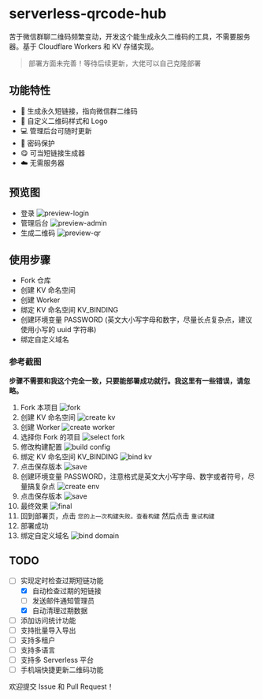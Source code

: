 # serverless-qrcode-hub

苦于微信群聊二维码频繁变动，开发这个能生成永久二维码的工具，不需要服务器。基于 Cloudflare Workers 和 KV 存储实现。

> 部署方面未完善！等待后续更新，大佬可以自己克隆部署

## 功能特性

- 🔗 生成永久短链接，指向微信群二维码
- 🎨 自定义二维码样式和 Logo
- 💻 管理后台可随时更新
- 🔐 密码保护
- 😋 可当短链接生成器
- ☁️ 无需服务器

## 预览图

- 登录
  ![preview-login](./images/preview-login.png)
- 管理后台
  ![preview-admin](./images/preview-admin.png)
- 生成二维码
  ![preview-qr](./images/preview-qr.png)

## 使用步骤

- Fork 仓库
- 创建 KV 命名空间
- 创建 Worker
- 绑定 KV 命名空间 KV_BINDING
- 创建环境变量 PASSWORD (英文大小写字母和数字，尽量长点复杂点，建议使用小写的 uuid 字符串)
- 绑定自定义域名

### 参考截图

**步骤不需要和我这个完全一致，只要能部署成功就行。我这里有一些错误，请忽略。**

1. Fork 本项目
   ![fork](./images/fork.png)
2. 创建 KV 命名空间
   ![create kv](./images/create-kv.png)
3. 创建 Worker
   ![create worker](./images/create-worker.png)
4. 选择你 Fork 的项目
   ![select fork](./images/create-worker2.png)
5. 修改构建配置
   ![build config](./images/create-worker3.png)
6. 绑定 KV 命名空间 KV_BINDING
   ![bind kv](./images/bind-kv.png)
7. 点击保存版本
   ![save](./images/save.png)
8. 创建环境变量 PASSWORD，注意格式是英文大小写字母、数字或者符号，尽量搞复杂点
   ![create env](./images/create-env.png)
9. 点击保存版本
   ![save](./images/save.png)
10. 最终效果
    ![final](./images/final.png)
11. 回到部署页，点击 `您的上一次构建失败。查看构建` 然后点击 `重试构建`
12. 部署成功
13. 绑定自定义域名
    ![bind domain](./images/domain.png)

## TODO

- [ ] 实现定时检查过期短链功能
  - [x] 自动检查过期的短链接
  - [ ] 发送邮件通知管理员
  - [x] 自动清理过期数据
- [ ] 添加访问统计功能
- [ ] 支持批量导入导出
- [ ] 支持多租户
- [ ] 支持多语言
- [ ] 支持多 Serverless 平台
- [ ] 手机端快捷更新二维码功能

欢迎提交 Issue 和 Pull Request！
